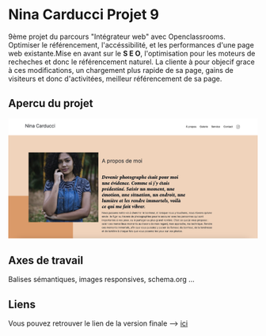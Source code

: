 <h1>Nina Carducci Projet 9</h1>

9ème projet du parcours "Intégrateur web" avec Openclassrooms. Optimiser le référencement, l'accéssibilité, et les performances d'une page web existante.Mise en avant sur le <b>S E O</b>, l'optimisation pour les moteurs de recheches et donc le référencement naturel. La cliente à pour objecif grace à ces modifications, un chargement plus rapide de sa page, gains de visiteurs et donc d'activitées, meilleur référencement de sa page.

<h2>Apercu du projet</h2>

<img src="./assets/images/nina-readme-github.png">

<h2>Axes de travail</h2>

Balises sémantiques, images responsives, schema.org ... 

<h2>Liens</h2>

Vous pouvez retrouver le lien de la version finale --> <a href="https://ocantoni.github.io/Projet-9/"> ici</a>